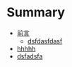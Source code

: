# Summary

* [前言](README.md)
  * [dsfdasfdasf](dsfdasfdasf.md)
* [hhhhh](hhhhh.md)
* [dsfadsfa](dsfadsfa.md)


